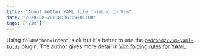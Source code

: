 ```yaml
---
title: "About better YAML file folding in Vim"
date: "2020-08-28T18:36:09+01:00"
tags: ["Vim"]
---
```


Using `foldmethod=indent` is ok but it's better to use the 
[`pedrohdz/vim-yaml-folds`](https://github.com/pedrohdz/vim-yaml-folds) plugin.
The author gives more detail in [Vim folding rules for YAML](https://pedrohdz.com/posts/programming/yaml_vim_folds/).

